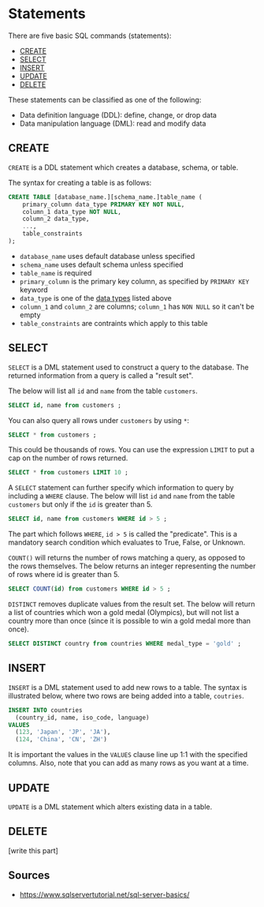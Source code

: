 Statements
==========

There are five basic SQL commands (statements):

- [CREATE](#create)
- [SELECT](#select)
- [INSERT](#insert)
- [UPDATE](#update)
- [DELETE](#delete)

These statements can be classified as one of the following:

- Data definition language (DDL): define, change, or drop data
- Data manipulation language (DML): read and modify data

CREATE
------

`CREATE` is a DDL statement which creates a database, schema, or table.

The syntax for creating a table is as follows:

```SQL
CREATE TABLE [database_name.][schema_name.]table_name (
    primary_column data_type PRIMARY KEY NOT NULL,
    column_1 data_type NOT NULL,
    column_2 data_type,
    ...,
    table_constraints
);
```

- `database_name` uses default database unless specified
- `schema_name` uses default schema unless specified
- `table_name` is required
- `primary_column` is the primary key column, as specified by `PRIMARY KEY` keyword
- `data_type` is one of the [data types](#data-types) listed above
- `column_1` and `column_2` are columns; `column_1` has `NON NULL` so it can't be empty
- `table_constraints` are contraints which apply to this table

SELECT
------

`SELECT` is a DML statement used to construct a query to the database. The returned information from a query is called a "result set".

The below will list all `id` and `name` from the table `customers`.

```SQL
SELECT id, name from customers ;
```

You can also query all rows under `customers` by using `*`:

```SQL
SELECT * from customers ;
```

This could be thousands of rows. You can use the expression `LIMIT` to put a cap on the number of rows returned.

```SQL
SELECT * from customers LIMIT 10 ;
```

A `SELECT` statement can further specify which information to query by including a `WHERE` clause. The below will list `id` and `name` from the table `customers` but only if the `id` is greater than 5.

```SQL
SELECT id, name from customers WHERE id > 5 ;
```

The part which follows `WHERE`, `id > 5` is called the "predicate". This is a mandatory search condition which evaluates to True, False, or Unknown.

`COUNT()` will returns the number of rows matching a query, as opposed to the rows themselves. The below returns an integer representing the number of rows where id is greater than 5.

```SQL
SELECT COUNT(id) from customers WHERE id > 5 ;
```

`DISTINCT` removes duplicate values from the result set. The below will return a list of countries which won a gold medal (Olympics), but will not list a country more than once (since it is possible to win a gold medal more than once).

```SQL
SELECT DISTINCT country from countries WHERE medal_type = 'gold' ;
```

INSERT
------

`INSERT` is a DML statement used to add new rows to a table. The syntax is illustrated below, where two rows are being added into a table, `coutries`.

```SQL
INSERT INTO countries
  (country_id, name, iso_code, language)
VALUES
  (123, 'Japan', 'JP', 'JA'),
  (124, 'China', 'CN', 'ZH')
```

It is important the values in the `VALUES` clause line up 1:1 with the specified columns. Also, note that you can add as many rows as you want at a time.

UPDATE
------

`UPDATE` is a DML statement which alters existing data in a table.

DELETE
------

[write this part]

Sources
-------

- https://www.sqlservertutorial.net/sql-server-basics/
